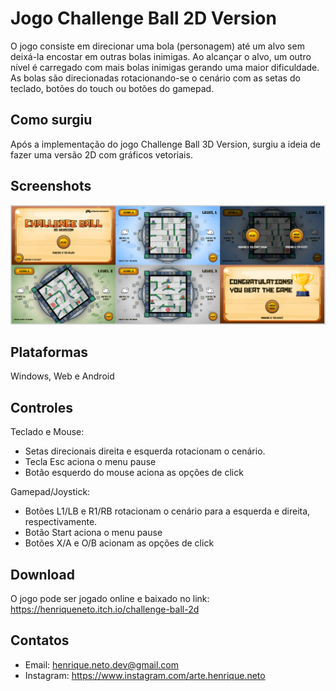 # Jogo Challenge Ball 2D Version

O jogo consiste em direcionar uma bola (personagem) até um alvo sem deixá-la encostar em outras bolas inimigas. Ao alcançar o alvo, um outro nível é carregado com mais bolas inimigas gerando uma maior dificuldade. As bolas são direcionadas rotacionando-se o cenário com as setas do teclado, botões do touch ou botões do gamepad.

## Como surgiu

Após a implementação do jogo Challenge Ball 3D Version, surgiu a ideia de fazer uma versão 2D com gráficos vetoriais.

## Screenshots

![alt text](image-1.png)

## Plataformas

Windows, Web e Android

## Controles

Teclado e Mouse:

- Setas direcionais direita e esquerda rotacionam o cenário.
- Tecla Esc aciona o menu pause
- Botão esquerdo do mouse aciona as opções de click

Gamepad/Joystick:

- Botões L1/LB e R1/RB rotacionam o cenário para a esquerda e direita, respectivamente.
- Botão Start aciona o menu pause
- Botões X/A e O/B acionam as opções de click

## Download

O jogo pode ser jogado online e baixado no link: https://henriqueneto.itch.io/challenge-ball-2d

## Contatos

- Email: henrique.neto.dev@gmail.com
- Instagram: https://www.instagram.com/arte.henrique.neto
